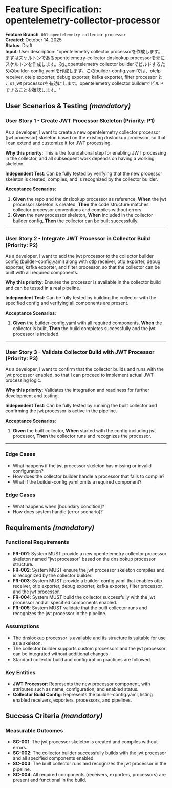 # Feature Specification: opentelemetry-collector-processor

**Feature Branch**: `001-opentelemetry-collector-processor`  
**Created**: October 14, 2025  
**Status**: Draft  
**Input**: User description: "opentelemetry collector processorを作成します。まずはスケルトンであるopentelemetry-collector dnslookup processorを元にスケルトンを作成します。次にopentelemetry collector builderでビルドするためのbuilder-config.yamlを作成します。このbuilder-config.yamlでは、otelp receiver, otelp exporter, debug exporter, kafka exporter, filter processor とこの jwt processorを有効にします。opentelemetry collector builderでビルドできることを確認します。"

## User Scenarios & Testing *(mandatory)*

<!--
  IMPORTANT: User stories should be PRIORITIZED as user journeys ordered by importance.
  Each user story/journey must be INDEPENDENTLY TESTABLE - meaning if you implement just ONE of them,
  you should still have a viable MVP (Minimum Viable Product) that delivers value.
  
  Assign priorities (P1, P2, P3, etc.) to each story, where P1 is the most critical.
  Think of each story as a standalone slice of functionality that can be:
  - Developed independently
  - Tested independently
  - Deployed independently
  - Demonstrated to users independently
-->

### User Story 1 - Create JWT Processor Skeleton (Priority: P1)

As a developer, I want to create a new opentelemetry collector processor (jwt processor) skeleton based on the existing dnslookup processor, so that I can extend and customize it for JWT processing.

**Why this priority**: This is the foundational step for enabling JWT processing in the collector, and all subsequent work depends on having a working skeleton.

**Independent Test**: Can be fully tested by verifying that the new processor skeleton is created, compiles, and is recognized by the collector builder.

**Acceptance Scenarios**:

1. **Given** the repo and the dnslookup processor as reference, **When** the jwt processor skeleton is created, **Then** the code structure matches collector processor conventions and compiles without errors.
2. **Given** the new processor skeleton, **When** included in the collector builder config, **Then** the collector can be built successfully.

---

### User Story 2 - Integrate JWT Processor in Collector Build (Priority: P2)

As a developer, I want to add the jwt processor to the collector builder config (builder-config.yaml) along with otlp receiver, otlp exporter, debug exporter, kafka exporter, and filter processor, so that the collector can be built with all required components.

**Why this priority**: Ensures the processor is available in the collector build and can be tested in a real pipeline.

**Independent Test**: Can be fully tested by building the collector with the specified config and verifying all components are present.

**Acceptance Scenarios**:

1. **Given** the builder-config.yaml with all required components, **When** the collector is built, **Then** the build completes successfully and the jwt processor is included.

---

### User Story 3 - Validate Collector Build with JWT Processor (Priority: P3)

As a developer, I want to confirm that the collector builds and runs with the jwt processor enabled, so that I can proceed to implement actual JWT processing logic.

**Why this priority**: Validates the integration and readiness for further development and testing.

**Independent Test**: Can be fully tested by running the built collector and confirming the jwt processor is active in the pipeline.

**Acceptance Scenarios**:

1. **Given** the built collector, **When** started with the config including jwt processor, **Then** the collector runs and recognizes the processor.

---

### Edge Cases

- What happens if the jwt processor skeleton has missing or invalid configuration?
- How does the collector builder handle a processor that fails to compile?
- What if the builder-config.yaml omits a required component?

### Edge Cases

<!--
  ACTION REQUIRED: The content in this section represents placeholders.
  Fill them out with the right edge cases.
-->

- What happens when [boundary condition]?
- How does system handle [error scenario]?

## Requirements *(mandatory)*

<!--
  ACTION REQUIRED: The content in this section represents placeholders.
  Fill them out with the right functional requirements.
-->

### Functional Requirements

- **FR-001**: System MUST provide a new opentelemetry collector processor skeleton named "jwt processor" based on the dnslookup processor structure.
- **FR-002**: System MUST ensure the jwt processor skeleton compiles and is recognized by the collector builder.
- **FR-003**: System MUST provide a builder-config.yaml that enables otlp receiver, otlp exporter, debug exporter, kafka exporter, filter processor, and the jwt processor.
- **FR-004**: System MUST build the collector successfully with the jwt processor and all specified components enabled.
- **FR-005**: System MUST validate that the built collector runs and recognizes the jwt processor in the pipeline.

### Assumptions

- The dnslookup processor is available and its structure is suitable for use as a skeleton.
- The collector builder supports custom processors and the jwt processor can be integrated without additional changes.
- Standard collector build and configuration practices are followed.

### Key Entities

- **JWT Processor**: Represents the new processor component, with attributes such as name, configuration, and enabled status.
- **Collector Build Config**: Represents the builder-config.yaml, listing enabled receivers, exporters, processors, and pipelines.

## Success Criteria *(mandatory)*

<!--
  ACTION REQUIRED: Define measurable success criteria.
  These must be technology-agnostic and measurable.
-->

### Measurable Outcomes

- **SC-001**: The jwt processor skeleton is created and compiles without errors.
- **SC-002**: The collector builder successfully builds with the jwt processor and all specified components enabled.
- **SC-003**: The built collector runs and recognizes the jwt processor in the pipeline.
- **SC-004**: All required components (receivers, exporters, processors) are present and functional in the build.
